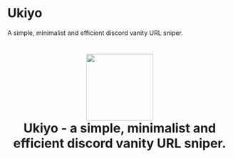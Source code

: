 # Ukiyo
A simple, minimalist and efficient discord vanity URL sniper.

<h1 align="center">
	<img src="https://postimg.cc/Hc7NSz24" width="150px"><br>
    Ukiyo - a simple, minimalist and efficient discord vanity URL sniper.
</h1>
